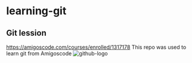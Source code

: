 # learning-git
## Git lession
https://amigoscode.com/courses/enrolled/1317178
This repo was used to learn git from Amigoscode
![github-logo](https://user-images.githubusercontent.com/90581642/146238079-143bfdbb-e711-49ff-8ac5-dababd4440fe.jpg)
